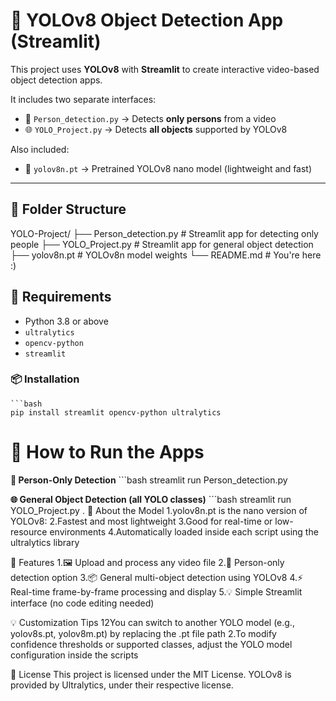 # 🧠 YOLOv8 Object Detection App (Streamlit)

This project uses **YOLOv8** with **Streamlit** to create interactive video-based object detection apps.

It includes two separate interfaces:
- 🎯 `Person_detection.py` → Detects **only persons** from a video
- 🌐 `YOLO_Project.py` → Detects **all objects** supported by YOLOv8

Also included:
- 🧠 `yolov8n.pt` → Pretrained YOLOv8 nano model (lightweight and fast)

---

## 📂 Folder Structure

YOLO-Project/
├── Person_detection.py # Streamlit app for detecting only people
├── YOLO_Project.py # Streamlit app for general object detection
├── yolov8n.pt # YOLOv8n model weights
└── README.md # You're here :)

## 🔧 Requirements

- Python 3.8 or above
- `ultralytics`
- `opencv-python`
- `streamlit`

### 📦 Installation
    ```bash
    pip install streamlit opencv-python ultralytics

# 🚀 How to Run the Apps
**👤 Person-Only Detection**
    ```bash
    streamlit run Person_detection.py

**🌐 General Object Detection (all YOLO classes)**
    ```bash
    streamlit run YOLO_Project.py
.
🧠 About the Model
1.yolov8n.pt is the nano version of YOLOv8:
2.Fastest and most lightweight
3.Good for real-time or low-resource environments
4.Automatically loaded inside each script using the ultralytics library

📌 Features
1.🖼️ Upload and process any video file
2.🧍 Person-only detection option
3.📦 General multi-object detection using YOLOv8
4.⚡ Real-time frame-by-frame processing and display
5.💡 Simple Streamlit interface (no code editing needed)

💡 Customization Tips
12You can switch to another YOLO model (e.g., yolov8s.pt, yolov8m.pt) by replacing the .pt file path
2.To modify confidence thresholds or supported classes, adjust the YOLO model configuration inside the scripts

📜 License
This project is licensed under the MIT License.
YOLOv8 is provided by Ultralytics, under their respective license.
